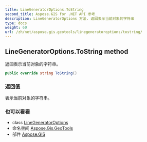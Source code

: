 ```yaml
---
title: LineGeneratorOptions.ToString
second_title: Aspose.GIS for .NET API 参考
description: LineGeneratorOptions 方法. 返回表示当前对象的字符串
type: docs
weight: 60
url: /zh/net/aspose.gis.geotools/linegeneratoroptions/tostring/
---
```

## LineGeneratorOptions.ToString method

返回表示当前对象的字符串。

```csharp
public override string ToString()
```

### 返回值

表示当前对象的字符串。

### 也可以看看

* class [LineGeneratorOptions](../)
* 命名空间 [Aspose.Gis.GeoTools](../../linegeneratoroptions/)
* 部件 [Aspose.GIS](../../../)


